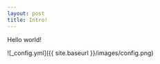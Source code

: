 ```yaml
---
layout: post
title: Intro!
---
```



Hello world!

![_config.yml]({{ site.baseurl }}/images/config.png)

